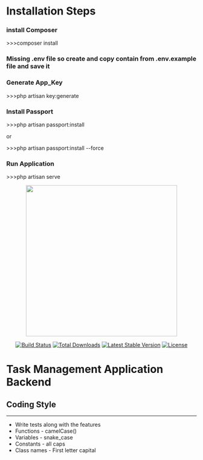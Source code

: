 
<h1>Installation Steps</h1>
<h3>install Composer </h3>
<p>>>>composer install</p>

<h3>Missing .env file so create and copy contain from .env.example file and save it</h3>

<h3>Generate App_Key</h3>
<p>>>>php artisan key:generate </p>

<h3>Install Passport</h3>
<p>>>>php artisan passport:install</p>
<p>or</p>
<p>>>>php artisan passport:install --force</p>

<h3>Run Application</h3>
<p>>>>php artisan serve</p>

<p align="center"><a href="https://laravel.com" target="_blank"><img src="https://raw.githubusercontent.com/laravel/art/master/logo-lockup/5%20SVG/2%20CMYK/1%20Full%20Color/laravel-logolockup-cmyk-red.svg" width="400"></a></p>

<p align="center">
<a href="https://travis-ci.org/laravel/framework"><img src="https://travis-ci.org/laravel/framework.svg" alt="Build Status"></a>
<a href="https://packagist.org/packages/laravel/framework"><img src="https://img.shields.io/packagist/dt/laravel/framework" alt="Total Downloads"></a>
<a href="https://packagist.org/packages/laravel/framework"><img src="https://img.shields.io/packagist/v/laravel/framework" alt="Latest Stable Version"></a>
<a href="https://packagist.org/packages/laravel/framework"><img src="https://img.shields.io/packagist/l/laravel/framework" alt="License"></a>
</p>

# Task Management Application Backend


## Coding Style
---
- Write tests along with the features
- Functions - camelCase()
- Variables - snake_case
- Constants - all caps
- Class names - First letter capital

